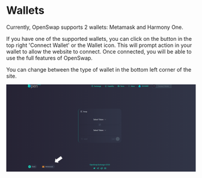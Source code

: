 # Wallets

Currently, OpenSwap supports 2 wallets: Metamask and Harmony One. &#x20;

If you have one of the supported wallets, you can click on the button in the top right 'Connect Wallet' or the Wallet icon.  This will prompt action in your wallet to allow the website to connect.  Once connected, you will be able to use the full features of OpenSwap.

You can change between the type of wallet in the bottom left corner of the site.

![Switch between available wallet at the bottom of the screen](../../.gitbook/assets/wallet.png)

